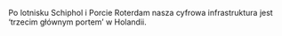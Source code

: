 
Po lotnisku Schiphol i Porcie Roterdam nasza cyfrowa infrastruktura jest 
‘trzecim głównym portem’ w Holandii.
